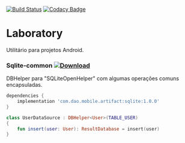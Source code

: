 [![Build Status](https://travis-ci.org/diogo0liveira/Laboratory.svg?branch=master)](https://travis-ci.org/diogo0liveira/Laboratory)
[![Codacy Badge](https://api.codacy.com/project/badge/Grade/946f4e34c8a34682902188c905915353)](https://www.codacy.com/app/diogo0liveira/Laboratory?utm_source=github.com&amp;utm_medium=referral&amp;utm_content=diogo0liveira/Laboratory&amp;utm_campaign=Badge_Grade)

# Laboratory
Utilitário para projetos Android.

### Sqlite-common [ ![Download](https://api.bintray.com/packages/diogo0liveira/android/sqlite-common/images/download.svg) ](https://bintray.com/diogo0liveira/android/sqlite-common/_latestVersion)

DBHelper para "SQLiteOpenHelper" com algumas operações comuns encapsuladas.
```groovy
dependencies {
    implementation 'com.dao.mobile.artifact:sqlite:1.0.0'
}
```

```kotlin
class UserDataSource : DBHelper<User>(TABLE_USER)
{
    fun insert(user: User): ResultDatabase = insert(user)
}
```